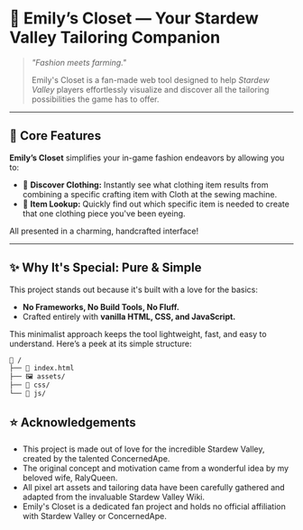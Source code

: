 # 🧵 Emily’s Closet — Your Stardew Valley Tailoring Companion

> *"Fashion meets farming."*
>
> Emily's Closet is a fan-made web tool designed to help *Stardew Valley* players effortlessly visualize and discover all the tailoring possibilities the game has to offer.

---

## 🎯 Core Features

**Emily’s Closet** simplifies your in-game fashion endeavors by allowing you to:
- 👗 **Discover Clothing:** Instantly see what clothing item results from combining a specific crafting item with Cloth at the sewing machine.
- 🧣 **Item Lookup:** Quickly find out which specific item is needed to create that one clothing piece you've been eyeing.

All presented in a charming, handcrafted interface!

---

## ✨ Why It's Special: Pure & Simple

This project stands out because it's built with a love for the basics:

- **No Frameworks, No Build Tools, No Fluff.**
- Crafted entirely with **vanilla HTML, CSS, and JavaScript.**

This minimalist approach keeps the tool lightweight, fast, and easy to understand. Here’s a peek at its simple structure:

```bash
📁 /
├── 📄 index.html
├── 🖼️ assets/
├── 🎨 css/
└── 📜 js/
```

## ⭐ Acknowledgements
- This project is made out of love for the incredible Stardew Valley, created by the talented ConcernedApe.
- The original concept and motivation came from a wonderful idea by my beloved wife, RalyQueen.
- All pixel art assets and tailoring data have been carefully gathered and adapted from the invaluable Stardew Valley Wiki.
- Emily's Closet is a dedicated fan project and holds no official affiliation with Stardew Valley or ConcernedApe.

